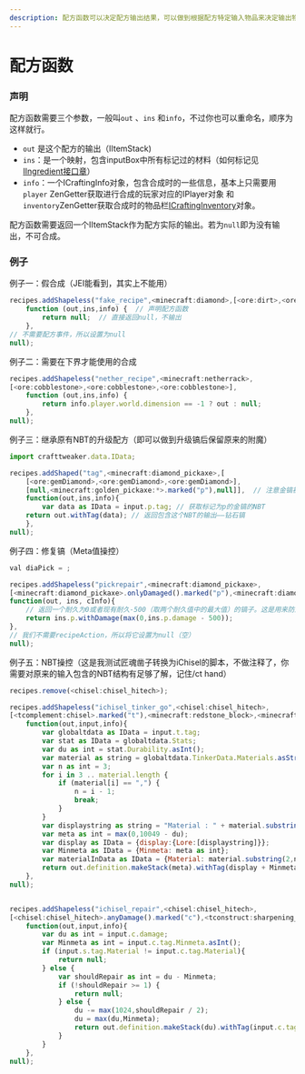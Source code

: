 ```yaml
---
description: 配方函数可以决定配方输出结果，可以做到根据配方特定输入物品来决定输出物品将是怎样，还可以为配方是否能使用添加条件！
---
```


# 配方函数

### 声明

配方函数需要三个参数，一般叫`out` 、`ins` 和`info`，不过你也可以重命名，顺序为这样就行。

* `out` 是这个配方的输出（IItemStack\)
* `ins`：是一个映射，包含inputBox中所有标记过的材料（如何标记见[IIngredient接口章](https://youyi580.gitbook.io/zentutorial/advanced/iingredient)）
* `info`：一个ICraftingInfo对象，包含合成时的一些信息，基本上只需要用`player` ZenGetter获取进行合成的玩家对应的IPlayer对象 和`inventory`ZenGetter获取合成时的物品栏[ICraftingInventory](https://crafttweaker.readthedocs.io/zh_CN/latest/Vanilla/Recipes/Crafting/ICraftingInventory/)对象。

配方函数需要返回一个IItemStack作为配方实际的输出。若为`null`即为没有输出，不可合成。

### 例子

例子一：假合成（JEI能看到，其实上不能用）

```javascript
recipes.addShapeless("fake_recipe",<minecraft:diamond>,[<ore:dirt>,<ore:dirt>,<ore:dirt>],
    function (out,ins,info) {  // 声明配方函数
        return null;  // 直接返回null，不输出
    },
// 不需要配方事件，所以设置为null
null);
```

例子二：需要在下界才能使用的合成

```javascript
recipes.addShapeless("nether_recipe",<minecraft:netherrack>,
[<ore:cobblestone>,<ore:cobblestone>,<ore:cobblestone>],
    function (out,ins,info) { 
        return info.player.world.dimension == -1 ? out : null; 
    },
null);
```

例子三：继承原有NBT的升级配方（即可以做到升级镐后保留原来的附魔）

```javascript
import crafttweaker.data.IData;

recipes.addShaped("tag",<minecraft:diamond_pickaxe>,[
    [<ore:gemDiamond>,<ore:gemDiamond>,<ore:gemDiamond>],
    [null,<minecraft:golden_pickaxe:*>.marked("p"),null]],  // 注意金镐被标记了
    function(out,ins,info){
        var data as IData = input.p.tag; // 获取标记为p的金镐的NBT
    return out.withTag(data); // 返回包含这个NBT的输出——钻石镐
    },
null);
```

例子四：修复镐（Meta值操控）

```javascript
val diaPick = ;

recipes.addShapeless("pickrepair",<minecraft:diamond_pickaxe>,
[<minecraft:diamond_pickaxe>.onlyDamaged().marked("p"),<minecraft:diamond>],
function(out, ins, cInfo){
    // 返回一个耐久为0或者现有耐久-500（取两个耐久值中的最大值）的镐子。这是用来防止负的耐久值。
    return ins.p.withDamage(max(0,ins.p.damage - 500));
},
// 我们不需要recipeAction，所以将它设置为null（空）
null);
```

例子五：NBT操控（这是我测试匠魂凿子转换为iChisel的脚本，不做注释了，你需要对原来的输入包含的NBT结构有足够了解，记住/ct hand）

```javascript
recipes.remove(<chisel:chisel_hitech>);

recipes.addShapeless("ichisel_tinker_go",<chisel:chisel_hitech>,
[<tcomplement:chisel>.marked("t"),<minecraft:redstone_block>,<minecraft:emerald>],
    function(out,input,info){
        var globaltdata as IData = input.t.tag;
        var stat as IData = globaltdata.Stats;
        var du as int = stat.Durability.asInt();
        var material as string = globaltdata.TinkerData.Materials.asString();
        var n as int = 3;
        for i in 3 .. material.length {
            if (material[i] == ",") {
                n = i - 1;
                break;
            }
        }
        var displaystring as string = "Material : " + material.substring(2,n);
        var meta as int = max(0,10049 - du);
        var display as IData = {display:{Lore:[displaystring]}};
        var Minmeta as IData = {Minmeta: meta as int};
        var materialInData as IData = {Material: material.substring(2,n)};
        return out.definition.makeStack(meta).withTag(display + Minmeta + materialInData);
    },
null);


recipes.addShapeless("ichisel_repair",<chisel:chisel_hitech>,
[<chisel:chisel_hitech>.anyDamage().marked("c"),<tconstruct:sharpening_kit>.marked("s")],
    function(out,input,info){
        var du as int = input.c.damage;
        var Minmeta as int = input.c.tag.Minmeta.asInt();
        if (input.s.tag.Material != input.c.tag.Material){
            return null;
        } else {
            var shouldRepair as int = du - Minmeta;
            if (!shouldRepair >= 1) {
                return null;
            } else {
                du -= max(1024,shouldRepair / 2);
                du = max(du,Minmeta);
                return out.definition.makeStack(du).withTag(input.c.tag);
            }
        }
    },
null);
```

